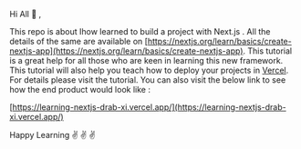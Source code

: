 Hi All :wave: ,

This repo is about Ihow learned to build a project with Next.js . All the details of the same are available on [https://nextjs.org/learn/basics/create-nextjs-app](https://nextjs.org/learn/basics/create-nextjs-app). This tutorial is a great help for all those who are keen in learning this new framework. This tutorial will also help you teach how to deploy your projects in [Vercel](https://vercel.com/dashboard). For details please visit the tutorial. You can also visit the below link to see how the end product would look like :

[https://learning-nextjs-drab-xi.vercel.app/](https://learning-nextjs-drab-xi.vercel.app/)

Happy Learning :v: :v: :v:
